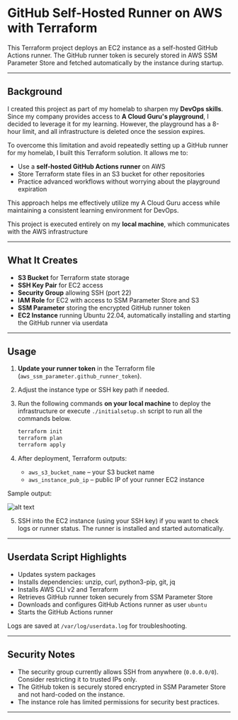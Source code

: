 # GitHub Self-Hosted Runner on AWS with Terraform

This Terraform project deploys an EC2 instance as a self-hosted GitHub Actions runner. The GitHub runner token is securely stored in AWS SSM Parameter Store and fetched automatically by the instance during startup.

---

## Background

I created this project as part of my homelab to sharpen my **DevOps skills**. Since my company provides access to **A Cloud Guru's playground**, I decided to leverage it for my learning. However, the playground has a 8-hour limit, and all infrastructure is deleted once the session expires.

To overcome this limitation and avoid repeatedly setting up a GitHub runner for my homelab, I built this Terraform solution. It allows me to:

* Use a **self-hosted GitHub Actions runner** on AWS
* Store Terraform state files in an S3 bucket for other repositories
* Practice advanced workflows without worrying about the playground expiration

This approach helps me effectively utilize my A Cloud Guru access while maintaining a consistent learning environment for DevOps.

This project is executed entirely on my **local machine**, which communicates with the AWS infrastructure

---

## What It Creates

* **S3 Bucket** for Terraform state storage
* **SSH Key Pair** for EC2 access
* **Security Group** allowing SSH (port 22)
* **IAM Role** for EC2 with access to SSM Parameter Store and S3
* **SSM Parameter** storing the encrypted GitHub runner token
* **EC2 Instance** running Ubuntu 22.04, automatically installing and starting the GitHub runner via userdata

---

## Usage

1. **Update your runner token** in the Terraform file (`aws_ssm_parameter.github_runner_token`).
2. Adjust the instance type or SSH key path if needed.
3. Run the following commands **on your local machine** to deploy the infrastructure or execute `./initialsetup.sh` script to run all the commands below.

    ```bash
    terraform init  
    terraform plan  
    terraform apply  
    ```

4. After deployment, Terraform outputs:

   * `aws_s3_bucket_name` – your S3 bucket name
   * `aws_instance_pub_ip` – public IP of your runner EC2 instance

Sample output:

![alt text](/aws-backend/image/image.png)

5. SSH into the EC2 instance (using your SSH key) if you want to check logs or runner status. The runner is installed and started automatically.

---

## Userdata Script Highlights

* Updates system packages
* Installs dependencies: unzip, curl, python3-pip, git, jq
* Installs AWS CLI v2 and Terraform
* Retrieves GitHub runner token securely from SSM Parameter Store
* Downloads and configures GitHub Actions runner as user `ubuntu`
* Starts the GitHub Actions runner

Logs are saved at `/var/log/userdata.log` for troubleshooting.

---

## Security Notes

* The security group currently allows SSH from anywhere (`0.0.0.0/0`). Consider restricting it to trusted IPs only.
* The GitHub token is securely stored encrypted in SSM Parameter Store and not hard-coded on the instance.
* The instance role has limited permissions for security best practices.

---
